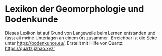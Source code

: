# Lexikon der Geomorphologie und Bodenkunde

Dieses Lexikon ist auf Grund von Langeweile beim Lernen entstanden und fasst all meine Unterlagen an einem Ort zusammen.
Erreichbar ist die Seite unter https://bodenkunde.eu/.
Erstellt mit Hilfe von Quartz: https://quartz.jzhao.xyz/


